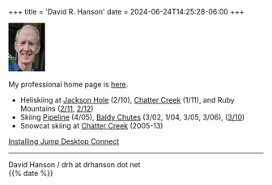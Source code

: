 +++
title = 'David R. Hanson'
date = 2024-06-24T14:25:28-06:00
+++

![Dave](images/drh71.jpg)

My professional home page is [here](https://drh.github.io).

- Heliskiing at [Jackson Hole](https://photos.app.goo.gl/yb3tiKD65JM9cc1j9) (2/10),
    [Chatter Creek](https://photos.app.goo.gl/GL53ZgjUFg8u1WQP6) (1/11),
    and Ruby Mountains ([2/11](https://photos.app.goo.gl/M5E9pfjD3wF3HzXr9), [2/12](https://goo.gl/photos/wxkU6sCDQN1YWAq58))
- Skiing [Pipeline](pipeline/) (4/05),
    [Baldy Chutes](baldy_chutes/) (3/02, 1/04, 3/05, 3/06), ([3/10](https://photos.app.goo.gl/CmgMnD5fDhahA9C76))
- Snowcat skiing at [Chatter Creek](https://chatter-creek.drhanson.net/2012.html) (2005-13)

[Installing Jump Desktop Connect](https://docs.google.com/document/d/1WhOocCLIG83jwd49D_voQdmv-_ssv0iqhWjXs64NmdQ/preview)

---

David Hanson / drh at drhanson dot net  
{{% date %}}
